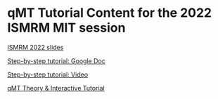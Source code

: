 #  qMT Tutorial Content for the 2022 ISMRM MIT session

[ISMRM 2022 slides](https://docs.google.com/presentation/d/1JGcdQ3C7V7mu3L8lXyqDceMxxElNIzgAl2bLX17a3o0/edit?usp=sharing)

[Step-by-step tutorial: Google Doc](https://docs.google.com/document/d/1v6ROgjLD48IIEzR-yw4w04PYs29V1y8sm6vmJtigDFs/edit?usp=sharing)

[Step-by-step tutorial: Video](https://www.youtube.com/channel/UCCuMZye0AuGytw-Mv_4ZzfA)

[qMT Theory & Interactive Tutorial](https://qmrlab.org/blog.html)
